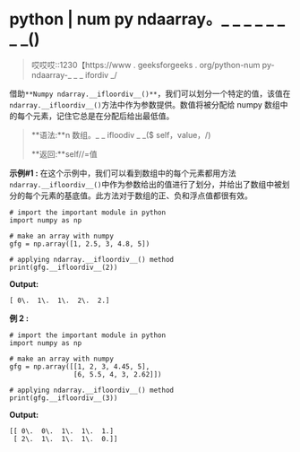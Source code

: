 # python | num py ndaarray。_ _ _ _ _ _ _ _()

> 哎哎哎::1230【https://www . geeksforgeeks . org/python-num py-ndaarray-_ _ _ ifordiv _/

借助`**Numpy ndarray.__ifloordiv__()**`，我们可以划分一个特定的值，该值在`ndarray.__ifloordiv__()`方法中作为参数提供。数值将被分配给 numpy 数组中的每个元素，记住它总是在分配后给出最低值。

> **语法:**n 数组。_ _ ifloodiv _ _($ self，value，/)
> 
> **返回:**self//=值

**示例#1 :**
在这个示例中，我们可以看到数组中的每个元素都用方法`ndarray.__ifloordiv__()`中作为参数给出的值进行了划分，并给出了数组中被划分的每个元素的基底值。此方法对于数组的正、负和浮点值都很有效。

```
# import the important module in python
import numpy as np

# make an array with numpy
gfg = np.array([1, 2.5, 3, 4.8, 5])

# applying ndarray.__ifloordiv__() method
print(gfg.__ifloordiv__(2))
```

**Output:**

```
[ 0\.  1\.  1\.  2\.  2.]

```

**例 2 :**

```
# import the important module in python
import numpy as np

# make an array with numpy
gfg = np.array([[1, 2, 3, 4.45, 5],
                [6, 5.5, 4, 3, 2.62]])

# applying ndarray.__ifloordiv__() method
print(gfg.__ifloordiv__(3))
```

**Output:**

```
[[ 0\.  0\.  1\.  1\.  1.]
 [ 2\.  1\.  1\.  1\.  0.]]

```